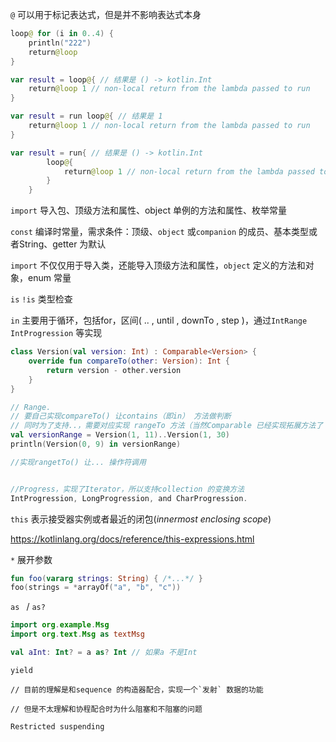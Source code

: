 `@` 可以用于标记表达式，但是并不影响表达式本身    

```kotlin
loop@ for (i in 0..4) {
    println("222")
    return@loop
}

var result = loop@{ // 结果是 () -> kotlin.Int
    return@loop 1 // non-local return from the lambda passed to run
}

var result = run loop@{ // 结果是 1
    return@loop 1 // non-local return from the lambda passed to run
}

var result = run{ // 结果是 () -> kotlin.Int
        loop@{
            return@loop 1 // non-local return from the lambda passed to run
        }
    }

```



`import` 导入包、顶级方法和属性、object 单例的方法和属性、枚举常量  



`const` 编译时常量，需求条件：顶级、`object` 或`companion` 的成员、基本类型或者String、getter 为默认

`import` 不仅仅用于导入类，还能导入顶级方法和属性，`object` 定义的方法和对象，enum 常量



`is` `!is` 类型检查

`in` 主要用于循环，包括for，区间( .. , until , downTo , step )，通过`IntRange` `IntProgression` 等实现

```kotlin
class Version(val version: Int) : Comparable<Version> {
    override fun compareTo(other: Version): Int {
        return version - other.version
    }
}

// Range. 
// 要自己实现compareTo() 让contains（即in） 方法做判断    
// 同时为了支持..，需要对应实现 rangeTo 方法（当然Comparable 已经实现拓展方法了
val versionRange = Version(1, 11)..Version(1, 30)
println(Version(0, 9) in versionRange)

//实现rangetTo() 让... 操作符调用   


//Progress，实现了Iterator，所以支持collection 的变换方法  
IntProgression, LongProgression, and CharProgression.
```



`this` 表示接受器实例或者最近的闭包(*innermost enclosing scope*)  

https://kotlinlang.org/docs/reference/this-expressions.html  



`*` 展开参数  

```kotlin
fun foo(vararg strings: String) { /*...*/ }
foo(strings = *arrayOf("a", "b", "c"))
```



`as ` / `as?`

```kotlin
import org.example.Msg
import org.text.Msg as textMsg

val aInt: Int? = a as? Int // 如果a 不是Int  
```



`yield ` 

```
// 目前的理解是和sequence 的构造器配合，实现一个`发射` 数据的功能

// 但是不太理解和协程配合时为什么阻塞和不阻塞的问题

Restricted suspending
```

